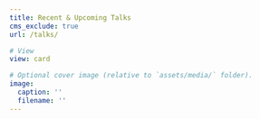 ```yaml
---
title: Recent & Upcoming Talks
cms_exclude: true
url: /talks/

# View
view: card

# Optional cover image (relative to `assets/media/` folder).
image:
  caption: ''
  filename: ''
---
```

